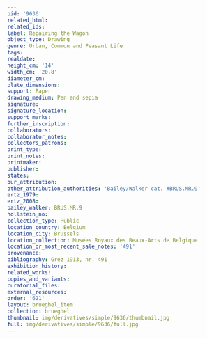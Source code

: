 ```yaml
---
pid: '9636'
related_html: 
related_ids: 
label: Repairing the Wagon
object_type: Drawing
genre: Urban, Common and Peasant Life
tags: 
realdate: 
height_cm: '14'
width_cm: '20.8'
diameter_cm: 
plate_dimensions: 
support: Paper
drawing_medium: Pen and sepia
signature: 
signature_location: 
support_marks: 
further_inscription: 
collaborators: 
collaborator_notes: 
collectors_patrons: 
print_type: 
print_notes: 
printmaker: 
publisher: 
states: 
our_attribution: 
other_attribution_authorities: 'Bailey/Walker cat. #BRUS.MR.9'
ertz_1979: 
ertz_2008: 
bailey_walker: BRUS.MR.9
hollstein_no: 
collection_type: Public
location_country: Belgium
location_city: Brussels
location_collection: Musées Royaux des Beaux-Arts de Belgique
location_or_most_recent_sale_notes: '491'
provenance: 
bibliography: Grez 1913, nr. 491
exhibition_history: 
related_works: 
copies_and_variants: 
curatorial_files: 
external_resources: 
order: '621'
layout: brueghel_item
collection: brueghel
thumbnail: img/derivatives/simple/9636/thumbnail.jpg
full: img/derivatives/simple/9636/full.jpg
---
```

